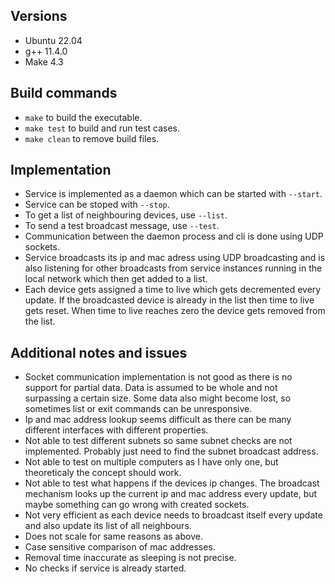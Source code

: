 ## Versions
- Ubuntu 22.04
- g++ 11.4.0
- Make 4.3

## Build commands
- `make` to build the executable.
- `make test` to build and run test cases.
- `make clean` to remove build files.

## Implementation
- Service is implemented as a daemon which can be started with `--start`.
- Service can be stoped with `--stop`.
- To get a list of neighbouring devices, use `--list`.
- To send a test broadcast message, use `--test`.
- Communication between the daemon process and cli is done using UDP sockets.
- Service broadcasts its ip and mac adress using UDP broadcasting and is also listening for other broadcasts from service instances running in the local network which then get added to a list.
- Each device gets assigned a time to live which gets decremented every update. If the broadcasted device is already in the list then time to live gets reset. When time to live reaches zero the device gets removed from the list.

## Additional notes and issues
- Socket communication implementation is not good as there is no support for partial data. Data is assumed to be whole and not surpassing a certain size. Some data also might become lost, so sometimes list or exit commands can be unresponsive.
- Ip and mac address lookup seems difficult as there can be many different interfaces with different properties.
- Not able to test different subnets so same subnet checks are not implemented. Probably just need to find the subnet broadcast address.
- Not able to test on multiple computers as I have only one, but theoreticaly the concept should work.
- Not able to test what happens if the devices ip changes. The broadcast mechanism looks up the current ip and mac address every update, but maybe something can go wrong with created sockets.
- Not very efficient as each device needs to broadcast itself every update and also update its list of all neighbours.
- Does not scale for same reasons as above.
- Case sensitive comparison of mac addresses.
- Removal time inaccurate as sleeping is not precise.
- No checks if service is already started.
